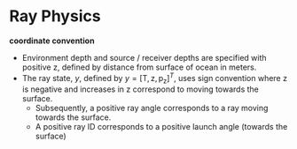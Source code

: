 # Ray Physics

**coordinate convention**
- Environment depth and source / receiver depths are specified with positive z, defined by distance from surface of ocean in meters.
- The ray state, $y$, defined by $y = \left[\mathrm{T, z, p_z} \right]^T$, uses sign convention where z is negative and increases in z correspond to moving towards the surface.
    - Subsequently, a positive ray angle corresponds to a ray moving towards the surface.
    - A positive ray ID corresponds to a positive launch angle (towards the surface)